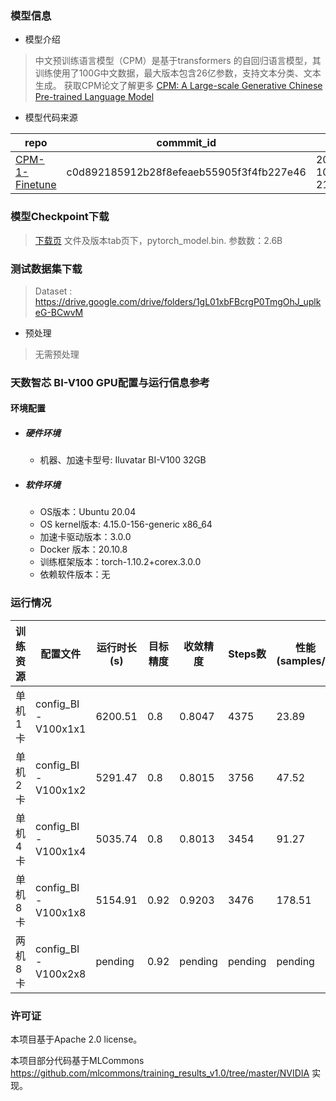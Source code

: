 ### 模型信息
- 模型介绍
>中文预训练语言模型（CPM）是基于transformers 的自回归语言模型，其训练使用了100G中文数据，最大版本包含26亿参数，支持文本分类、文本生成。 
>获取CPM论文了解更多 
>[CPM: A Large-scale Generative Chinese Pre-trained Language Model](https://arxiv.org/abs/2012.00413)

- 模型代码来源

| repo    | commmit_id  | date |
| ------- | ----------- |----- |
| [CPM-1-Finetune](https://github.com/TsinghuaAI/CPM-1-Finetune) | c0d892185912b28f8efeaeb55905f3f4fb227e46|2021-10-17 21:53:00|

### 模型Checkpoint下载
> [下载页](https://model.baai.ac.cn/model-detail/100017)
文件及版本tab页下，pytorch_model.bin. 
参数数：2.6B

### 测试数据集下载
> Dataset : https://drive.google.com/drive/folders/1gL01xbFBcrgP0TmgOhJ_uplkeG-BCwvM

- 预处理
> 无需预处理 

### 天数智芯 BI-V100 GPU配置与运行信息参考
#### 环境配置
- ##### 硬件环境
    - 机器、加速卡型号: Iluvatar BI-V100 32GB

- ##### 软件环境
   - OS版本：Ubuntu 20.04
   - OS kernel版本:  4.15.0-156-generic x86_64    
   - 加速卡驱动版本：3.0.0
   - Docker 版本：20.10.8
   - 训练框架版本：torch-1.10.2+corex.3.0.0
   - 依赖软件版本：无


### 运行情况
| 训练资源 | 配置文件            | 运行时长(s) | 目标精度 | 收敛精度 | Steps数 | 性能(samples/s) |
| -------- | ------------------ | ---------- | ------- | -------  | ------- | --------------- |
| 单机1卡  | config_BI-V100x1x1 | 6200.51    | 0.8     | 0.8047   | 4375    |23.89            |
| 单机2卡  | config_BI-V100x1x2 | 5291.47    | 0.8     | 0.8015   | 3756    |47.52            |
| 单机4卡  | config_BI-V100x1x4 | 5035.74    | 0.8     | 0.8013   | 3454    |91.27            |
| 单机8卡  | config_BI-V100x1x8 | 5154.91    | 0.92    | 0.9203   | 3476    |178.51           |
| 两机8卡  | config_BI-V100x2x8 | pending    | 0.92    | pending  | pending |pending          |

### 许可证

本项目基于Apache 2.0 license。

本项目部分代码基于MLCommons https://github.com/mlcommons/training_results_v1.0/tree/master/NVIDIA 实现。